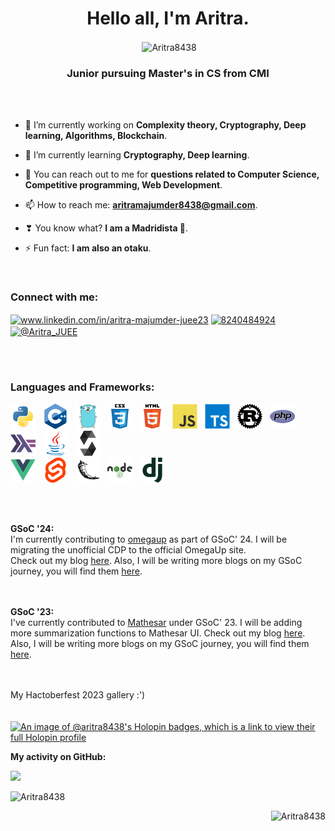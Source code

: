 <h1 align="center">Hello all, I'm Aritra.</h1>
<p align="center">&nbsp;<img align="center" src="https://github-stats-alpha.vercel.app/api?username=Aritra8438&cc=504&tc=BD2&ic=EC3&bc=000" alt="Aritra8438" /></p>
<h3 align="center">Junior pursuing Master's in CS from CMI</h3>

<br><br>

- 🔭 I’m currently working on **Complexity theory, Cryptography, Deep learning, Algorithms, Blockchain**.

- 🌱 I’m currently learning **Cryptography, Deep learning**.

- 💬 You can reach out to me for **questions related to Computer Science, Competitive programming, Web Development**.

- 📫 How to reach me: **aritramajumder8438@gmail.com**.

- ❣ You know what? **I am a Madridista 🤍**.

- ⚡ Fun fact: **I am also an otaku**.

<br>

<h3 align="left">Connect with me:</h3>
<p align="left">
<a href="https://www.linkedin.com/in/aritra-majumder-juee23" target="blank"><img align="center" src="https://raw.githubusercontent.com/rahuldkjain/github-profile-readme-generator/master/src/images/icons/Social/linked-in-alt.svg" alt="www.linkedin.com/in/aritra-majumder-juee23" height="30" width="40" /></a>
<a href="https://api.whatsapp.com/send?phone=8240484924" target="blank"><img align="center" src="https://raw.githubusercontent.com/rahuldkjain/github-profile-readme-generator/master/src/images/icons/Social/whatsapp.svg" alt="8240484924" height="30" width="40" /></a>
<a href="https://t.me/Aritra_JUEE" target="blank"><img align="center" src="https://upload.wikimedia.org/wikipedia/commons/thumb/8/82/Telegram_logo.svg/2048px-Telegram_logo.svg.png" alt="@Aritra_JUEE" height="30" width="30" /></a>
  
  <br><br>

<h3 align="left">Languages and Frameworks:</h3>
<p align="left">
    <a> <img src="https://raw.githubusercontent.com/devicons/devicon/master/icons/python/python-original.svg" alt="Python" width="40" height="40" /> </a> &nbsp
    <a> <img src="https://raw.githubusercontent.com/devicons/devicon/master/icons/cplusplus/cplusplus-original.svg" alt="C++" width="40" height="40" /> </a>&nbsp
    <a> <img src="https://raw.githubusercontent.com/devicons/devicon/master/icons/go/go-original.svg" alt="go" width="40" height="40" /> </a>&nbsp
    <a> <img src="https://raw.githubusercontent.com/devicons/devicon/master/icons/css3/css3-original-wordmark.svg" alt="css3" width="40" height="40" /> </a>&nbsp
    <a> <img src="https://raw.githubusercontent.com/devicons/devicon/master/icons/html5/html5-original-wordmark.svg" alt="html5" width="40" height="40" /> </a>&nbsp
    <a> <img src="https://raw.githubusercontent.com/devicons/devicon/master/icons/javascript/javascript-original.svg" alt="JavaScript" width="40" height="40" /> </a>&nbsp
    <a> <img src="https://raw.githubusercontent.com/devicons/devicon/master/icons/typescript/typescript-original.svg" alt="Typescript" width="40" height="40" /> </a>&nbsp
    <a> <img src="https://raw.githubusercontent.com/devicons/devicon/master/icons/rust/rust-original.svg" alt="Rust" width="40" height="40" /> </a>&nbsp
    <a> <img src="https://raw.githubusercontent.com/devicons/devicon/master/icons/php/php-original.svg" alt="PHP" width="40" height="40" /> </a>&nbsp
    <a> <img src="https://raw.githubusercontent.com/devicons/devicon/master/icons/haskell/haskell-original.svg" alt="Haskell" width="40" height="40" /> </a>&nbsp
    <a> <img src="https://raw.githubusercontent.com/devicons/devicon/master/icons/java/java-original.svg" alt="Java" width="40" height="40" /> </a>&nbsp
    <a> <img src="https://raw.githubusercontent.com/devicons/devicon/master/icons/solidity/solidity-original.svg" alt="Solidity" width="40" height="40" /> </a><br />
    <a> <img src="https://raw.githubusercontent.com/devicons/devicon/master/icons/vuejs/vuejs-original.svg" alt="VueJS" width="40" height="40" /> </a>&nbsp
    <a> <img src="https://raw.githubusercontent.com/devicons/devicon/master/icons/svelte/svelte-original.svg" alt="ReactJS" width="40" height="40" /> </a>&nbsp
    <a> <img src="https://raw.githubusercontent.com/devicons/devicon/master/icons/flask/flask-original.svg" alt="Flask" width="40" height="40" /> </a>&nbsp
    <a> <img src="https://raw.githubusercontent.com/devicons/devicon/master/icons/nodejs/nodejs-original-wordmark.svg" alt="Node" width="40" height="40" /> </a>&nbsp
    <a> <img src="https://raw.githubusercontent.com/devicons/devicon/master/icons/django/django-plain.svg" alt="django" width="40" height="40" /> </a>
</p>

  
  <br><br>

**GSoC '24:**
  <br>
I'm currently contributing to [omegaup](https://github.com/omegaup/omegaup) as part of GSoC' 24. I will be migrating the unofficial CDP to the official OmegaUp site.
<br>Check out my blog [here](https://aritra8438.github.io/gsoc24-first-blog/). 
Also, I will be writing more blogs on my GSoC journey, you will find them [here](https://aritra8438.github.io/index.html#blogs).
<br><br><br>

**GSoC '23:**
  <br>
I've currently contributed to [Mathesar](https://github.com/centerofci/mathesar) under GSoC' 23. I will be adding more summarization functions to Mathesar UI.
Check out my blog [here](https://aritra8438.github.io/my-first-blog/). 
Also, I will be writing more blogs on my GSoC journey, you will find them [here](https://aritra8438.github.io/index.html#blogs).
<br><br><br>

My Hactoberfest 2023 gallery :') <br><br><br>
[![An image of @aritra8438's Holopin badges, which is a link to view their full Holopin profile](https://holopin.me/aritra8438)](https://holopin.io/@aritra8438)

**My activity on GitHub:**

  
![](https://github-readme-activity-graph.vercel.app/graph?username=Aritra8438&custom_title=Aritra%27s%20GitHub%20Activity%20Graph&bg_color=faedca&color=f2242b&line=f2242b&point=f2242b&area=true&hide_border=false)
<div>  
<p>&nbsp;<img align="left" src="https://github-readme-stats.vercel.app/api?username=Aritra8438&show_icons=true&locale=en&theme=moltack" alt="Aritra8438" /></p>
</div>

<p><img src="https://github-readme-streak-stats.herokuapp.com/?user=Aritra8438&theme=gruvbox-light" alt="Aritra8438" align="right" /></p>






